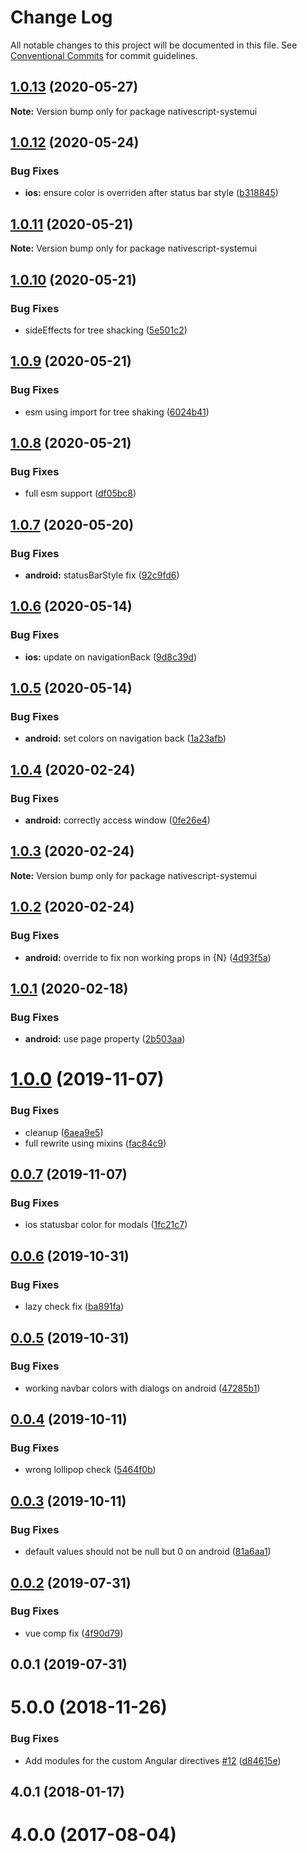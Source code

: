 # Change Log

All notable changes to this project will be documented in this file.
See [Conventional Commits](https://conventionalcommits.org) for commit guidelines.

## [1.0.13](https://github.com/Akylas/nativescript-systemui/compare/v1.0.12...v1.0.13) (2020-05-27)

**Note:** Version bump only for package nativescript-systemui





## [1.0.12](https://github.com/Akylas/nativescript-systemui/compare/v1.0.11...v1.0.12) (2020-05-24)


### Bug Fixes

* **ios:** ensure color is overriden after status bar style ([b318845](https://github.com/Akylas/nativescript-systemui/commit/b3188456fcc85e9d3bca940429cbec5e70c8ee11))





## [1.0.11](https://github.com/Akylas/nativescript-systemui/compare/v1.0.10...v1.0.11) (2020-05-21)

**Note:** Version bump only for package nativescript-systemui





## [1.0.10](https://github.com/Akylas/nativescript-systemui/compare/v1.0.9...v1.0.10) (2020-05-21)


### Bug Fixes

* sideEffects for tree shacking ([5e501c2](https://github.com/Akylas/nativescript-systemui/commit/5e501c2355414730eddf4c21ee5e37147b039631))





## [1.0.9](https://github.com/Akylas/nativescript-systemui/compare/v1.0.8...v1.0.9) (2020-05-21)


### Bug Fixes

* esm using import for tree shaking ([6024b41](https://github.com/Akylas/nativescript-systemui/commit/6024b410b093d159b45c258d42fa2adcb6db7fe7))





## [1.0.8](https://github.com/Akylas/nativescript-systemui/compare/v1.0.7...v1.0.8) (2020-05-21)


### Bug Fixes

* full esm support ([df05bc8](https://github.com/Akylas/nativescript-systemui/commit/df05bc882e025cf51f6512411fc2ffae705eb0db))





## [1.0.7](https://github.com/Akylas/nativescript-systemui/compare/v1.0.6...v1.0.7) (2020-05-20)


### Bug Fixes

* **android:** statusBarStyle fix ([92c9fd6](https://github.com/Akylas/nativescript-systemui/commit/92c9fd6136b0402cfa2f4f8068bef170835f95f1))





## [1.0.6](https://github.com/Akylas/nativescript-systemui/compare/v1.0.5...v1.0.6) (2020-05-14)


### Bug Fixes

* **ios:** update on navigationBack ([9d8c39d](https://github.com/Akylas/nativescript-systemui/commit/9d8c39d1232b69356ee1783c50378f95ebf6298f))





## [1.0.5](https://github.com/Akylas/nativescript-systemui/compare/v1.0.4...v1.0.5) (2020-05-14)


### Bug Fixes

* **android:** set colors on navigation back ([1a23afb](https://github.com/Akylas/nativescript-systemui/commit/1a23afb7a05c034bd0ec64008298f7043cdcfda1))





## [1.0.4](https://github.com/Akylas/nativescript-systemui/compare/v1.0.3...v1.0.4) (2020-02-24)


### Bug Fixes

* **android:** correctly access window ([0fe26e4](https://github.com/Akylas/nativescript-systemui/commit/0fe26e4e9a7a9e333cb662d7b110af2b086a2398))





## [1.0.3](https://github.com/Akylas/nativescript-systemui/compare/v1.0.2...v1.0.3) (2020-02-24)

**Note:** Version bump only for package nativescript-systemui





## [1.0.2](https://github.com/Akylas/nativescript-systemui/compare/v1.0.1...v1.0.2) (2020-02-24)


### Bug Fixes

* **android:** override to fix non working props in {N} ([4d93f5a](https://github.com/Akylas/nativescript-systemui/commit/4d93f5ac8977672b719002ffb5af3d90aebc429c))





## [1.0.1](https://github.com/Akylas/nativescript-systemui/compare/v1.0.0...v1.0.1) (2020-02-18)


### Bug Fixes

* **android:** use page property ([2b503aa](https://github.com/Akylas/nativescript-systemui/commit/2b503aa36fa4bbf2130d9b30446659f4391fa73b))





# [1.0.0](https://github.com/Akylas/nativescript-systemui/compare/v0.0.7...v1.0.0) (2019-11-07)


### Bug Fixes

* cleanup ([6aea9e5](https://github.com/Akylas/nativescript-systemui/commit/6aea9e5da7ae23bb58b47bf5a1670bedb58408a3))
* full rewrite using mixins ([fac84c9](https://github.com/Akylas/nativescript-systemui/commit/fac84c9ed0af31a9823c70d86a8e0a1846751ef2))





## [0.0.7](https://github.com/Akylas/nativescript-systemui/compare/v0.0.6...v0.0.7) (2019-11-07)


### Bug Fixes

* ios statusbar color for modals ([1fc21c7](https://github.com/Akylas/nativescript-systemui/commit/1fc21c7a0ddd9b9d9b880c99b7c4c848504969fe))





## [0.0.6](https://github.com/Akylas/nativescript-systemui/compare/v0.0.5...v0.0.6) (2019-10-31)


### Bug Fixes

* lazy check fix ([ba891fa](https://github.com/Akylas/nativescript-systemui/commit/ba891fa7be1d98eeb57ff20ce2061010654c6e12))





## [0.0.5](https://github.com/Akylas/nativescript-systemui/compare/v0.0.4...v0.0.5) (2019-10-31)


### Bug Fixes

* working navbar colors with dialogs on android ([47285b1](https://github.com/Akylas/nativescript-systemui/commit/47285b1d96bac7ad4bdaee143e4fb25082f68f1a))





## [0.0.4](https://github.com/Akylas/nativescript-systemui/compare/v0.0.3...v0.0.4) (2019-10-11)


### Bug Fixes

* wrong lollipop check ([5464f0b](https://github.com/Akylas/nativescript-systemui/commit/5464f0b72a44d8e6d06ae541c2571b7594f521bb))





## [0.0.3](https://github.com/Akylas/nativescript-systemui/compare/v0.0.2...v0.0.3) (2019-10-11)


### Bug Fixes

* default values should not be null but 0 on android ([81a6aa1](https://github.com/Akylas/nativescript-systemui/commit/81a6aa10954562e095ab08961539a2e4cd604421))





## [0.0.2](https://github.com/Akylas/nativescript-systemui/compare/v0.0.1...v0.0.2) (2019-07-31)


### Bug Fixes

* vue comp fix ([4f90d79](https://github.com/Akylas/nativescript-systemui/commit/4f90d79))





## 0.0.1 (2019-07-31)



# 5.0.0 (2018-11-26)


### Bug Fixes

* Add modules for the custom Angular directives [#12](https://github.com/Akylas/nativescript-systemui/issues/12) ([d84615e](https://github.com/Akylas/nativescript-systemui/commit/d84615e))



## 4.0.1 (2018-01-17)



# 4.0.0 (2017-08-04)
